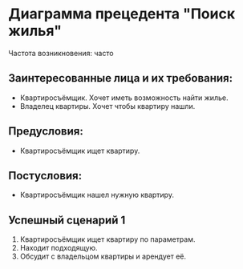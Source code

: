 # Диаграмма прецедента "Поиск жилья"

Частота возникновения: часто

## Заинтересованные лица и их требования:

- Квартиросъёмщик. Хочет иметь возможность найти жилье.
- Владелец квартиры. Хочет чтобы квартиру нашли.

## Предусловия:

- Квартиросъёмщик ищет квартиру.

## Постусловия:

- Квартиросъёмщик нашел нужную квартиру.

## Успешный сценарий 1

1. Квартиросъёмщик ищет квартиру по параметрам.
2. Находит подходящую.
3. Обсудит с владельцом квартиры и арендует её.


